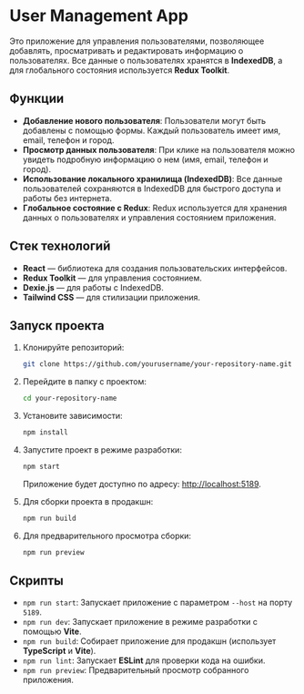 # User Management App

Это приложение для управления пользователями, позволяющее добавлять, просматривать и редактировать информацию о пользователях. Все данные о пользователях хранятся в **IndexedDB**, а для глобального состояния используется **Redux Toolkit**.

## Функции

- **Добавление нового пользователя**: Пользователи могут быть добавлены с помощью формы. Каждый пользователь имеет имя, email, телефон и город.
- **Просмотр данных пользователя**: При клике на пользователя можно увидеть подробную информацию о нем (имя, email, телефон и город).
- **Использование локального хранилища (IndexedDB)**: Все данные пользователей сохраняются в IndexedDB для быстрого доступа и работы без интернета.
- **Глобальное состояние с Redux**: Redux используется для хранения данных о пользователях и управления состоянием приложения.

## Стек технологий

- **React** — библиотека для создания пользовательских интерфейсов.
- **Redux Toolkit** — для управления состоянием.
- **Dexie.js** — для работы с IndexedDB.
- **Tailwind CSS** — для стилизации приложения.

## Запуск проекта

1. Клонируйте репозиторий:

   ```bash
   git clone https://github.com/yourusername/your-repository-name.git
   ```

2. Перейдите в папку с проектом:

   ```bash
   cd your-repository-name
   ```

3. Установите зависимости:

   ```bash
   npm install
   ```

4. Запустите проект в режиме разработки:

   ```bash
   npm start
   ```

   Приложение будет доступно по адресу: [http://localhost:5189](http://localhost:5189).

5. Для сборки проекта в продакшн:

   ```bash
   npm run build
   ```

6. Для предварительного просмотра сборки:

   ```bash
   npm run preview
   ```

## Скрипты

- `npm run start`: Запускает приложение с параметром `--host` на порту `5189`.
- `npm run dev`: Запускает приложение в режиме разработки с помощью **Vite**.
- `npm run build`: Собирает приложение для продакшн (использует **TypeScript** и **Vite**).
- `npm run lint`: Запускает **ESLint** для проверки кода на ошибки.
- `npm run preview`: Предварительный просмотр собранного приложения.
